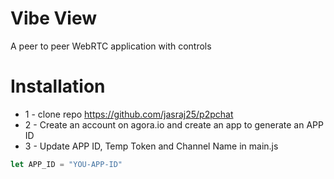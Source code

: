# Vibe View
A peer to peer WebRTC application with controls

# Installation
* 1 - clone repo https://github.com/jasraj25/p2pchat
* 2 - Create an account on agora.io and create an app to generate an APP ID
* 3 - Update APP ID, Temp Token and Channel Name in main.js
```javascript
let APP_ID = "YOU-APP-ID"
```



